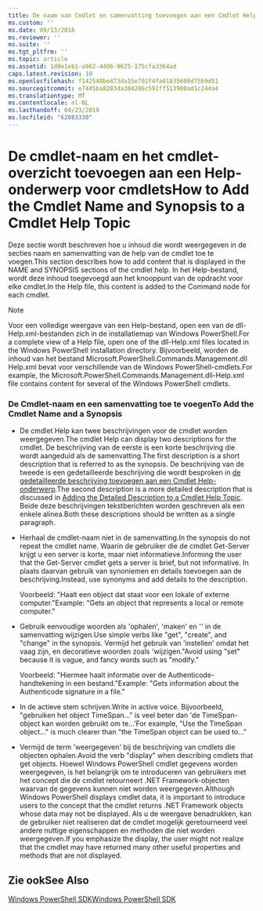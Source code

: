 ```yaml
---
title: De naam van Cmdlet en samenvatting toevoegen aan een Cmdlet Help-onderwerp | Microsoft Docs
ms.custom: ''
ms.date: 09/13/2016
ms.reviewer: ''
ms.suite: ''
ms.tgt_pltfrm: ''
ms.topic: article
ms.assetid: 1d0e1eb1-a962-4406-9625-175cfa3364ad
caps.latest.revision: 10
ms.openlocfilehash: f142548be473da15e702f4fa01835609d75b9d51
ms.sourcegitcommit: e7445ba8203da304286c591ff513900ad1c244a4
ms.translationtype: MT
ms.contentlocale: nl-NL
ms.lasthandoff: 04/23/2019
ms.locfileid: "62083330"
---
```

# <a name="how-to-add-the-cmdlet-name-and-synopsis-to-a-cmdlet-help-topic"></a><span data-ttu-id="9665d-102">De cmdlet-naam en het cmdlet-overzicht toevoegen aan een Help-onderwerp voor cmdlets</span><span class="sxs-lookup"><span data-stu-id="9665d-102">How to Add the Cmdlet Name and Synopsis to a Cmdlet Help Topic</span></span>

<span data-ttu-id="9665d-103">Deze sectie wordt beschreven hoe u inhoud die wordt weergegeven in de secties naam en samenvatting van de help van de cmdlet toe te voegen.</span><span class="sxs-lookup"><span data-stu-id="9665d-103">This section describes how to add content that is displayed in the NAME and SYNOPSIS sections of the cmdlet help.</span></span> <span data-ttu-id="9665d-104">In het Help-bestand, wordt deze inhoud toegevoegd aan het knooppunt van de opdracht voor elke cmdlet.</span><span class="sxs-lookup"><span data-stu-id="9665d-104">In the Help file, this content is added to the Command node for each cmdlet.</span></span>

> [!NOTE]
> <span data-ttu-id="9665d-105">Voor een volledige weergave van een Help-bestand, open een van de dll-Help.xml-bestanden zich in de installatiemap van Windows PowerShell.</span><span class="sxs-lookup"><span data-stu-id="9665d-105">For a complete view of a Help file, open one of the dll-Help.xml files located in the Windows PowerShell installation directory.</span></span> <span data-ttu-id="9665d-106">Bijvoorbeeld, worden de inhoud van het bestand Microsoft.PowerShell.Commands.Management.dll Help.xml bevat voor verschillende van de Windows PowerShell-cmdlets.</span><span class="sxs-lookup"><span data-stu-id="9665d-106">For example, the Microsoft.PowerShell.Commands.Management.dll-Help.xml file contains content for several of the Windows PowerShell cmdlets.</span></span>

### <a name="to-add-the-cmdlet-name-and-a-synopsis"></a><span data-ttu-id="9665d-107">De Cmdlet-naam en een samenvatting toe te voegen</span><span class="sxs-lookup"><span data-stu-id="9665d-107">To Add the Cmdlet Name and a Synopsis</span></span>

- <span data-ttu-id="9665d-108">De cmdlet Help kan twee beschrijvingen voor de cmdlet worden weergegeven.</span><span class="sxs-lookup"><span data-stu-id="9665d-108">The cmdlet Help can display two descriptions for the cmdlet.</span></span> <span data-ttu-id="9665d-109">De beschrijving van de eerste is een korte beschrijving die wordt aangeduid als de samenvatting.</span><span class="sxs-lookup"><span data-stu-id="9665d-109">The first description is a short description that is referred to as the synopsis.</span></span> <span data-ttu-id="9665d-110">De beschrijving van de tweede is een gedetailleerde beschrijving die wordt besproken in [de gedetailleerde beschrijving toevoegen aan een Cmdlet Help-onderwerp](./how-to-add-a-cmdlet-description.md).</span><span class="sxs-lookup"><span data-stu-id="9665d-110">The second description is a more detailed description that is discussed in [Adding the Detailed Description to a Cmdlet Help Topic](./how-to-add-a-cmdlet-description.md).</span></span> <span data-ttu-id="9665d-111">Beide deze beschrijvingen tekstberichten worden geschreven als een enkele alinea.</span><span class="sxs-lookup"><span data-stu-id="9665d-111">Both these descriptions should be written as a single paragraph.</span></span>

- <span data-ttu-id="9665d-112">Herhaal de cmdlet-naam niet in de samenvatting.</span><span class="sxs-lookup"><span data-stu-id="9665d-112">In the synopsis do not repeat the cmdlet name.</span></span> <span data-ttu-id="9665d-113">Waarin de gebruiker die de cmdlet Get-Server krijgt u een server is korte, maar niet informatieve.</span><span class="sxs-lookup"><span data-stu-id="9665d-113">Informing the user that the Get-Server cmdlet gets a server is brief, but not informative.</span></span> <span data-ttu-id="9665d-114">In plaats daarvan gebruik van synoniemen en details toevoegen aan de beschrijving.</span><span class="sxs-lookup"><span data-stu-id="9665d-114">Instead, use synonyms and add details to the description.</span></span>

  <span data-ttu-id="9665d-115">Voorbeeld: "Haalt een object dat staat voor een lokale of externe computer."</span><span class="sxs-lookup"><span data-stu-id="9665d-115">Example: "Gets an object that represents a local or remote computer."</span></span>

- <span data-ttu-id="9665d-116">Gebruik eenvoudige woorden als 'ophalen', 'maken' en '' in de samenvatting wijzigen.</span><span class="sxs-lookup"><span data-stu-id="9665d-116">Use simple verbs like "get", "create", and "change" in the synopsis.</span></span> <span data-ttu-id="9665d-117">Vermijd het gebruik van 'instellen' omdat het vaag zijn, en decoratieve woorden zoals 'wijzigen."</span><span class="sxs-lookup"><span data-stu-id="9665d-117">Avoid using "set" because it is vague, and fancy words such as "modify."</span></span>

  <span data-ttu-id="9665d-118">Voorbeeld: "Hiermee haalt informatie over de Authenticode-handtekening in een bestand."</span><span class="sxs-lookup"><span data-stu-id="9665d-118">Example: "Gets information about the Authenticode signature in a file."</span></span>

- <span data-ttu-id="9665d-119">In de actieve stem schrijven.</span><span class="sxs-lookup"><span data-stu-id="9665d-119">Write in active voice.</span></span> <span data-ttu-id="9665d-120">Bijvoorbeeld, "gebruiken het object TimeSpan..." is veel beter dan 'de TimeSpan-object kan worden gebruikt om te...'</span><span class="sxs-lookup"><span data-stu-id="9665d-120">For example, "Use the TimeSpan object..." is much clearer than "the TimeSpan object can be used to..."</span></span>

- <span data-ttu-id="9665d-121">Vermijd de term 'weergegeven' bij de beschrijving van cmdlets die objecten ophalen.</span><span class="sxs-lookup"><span data-stu-id="9665d-121">Avoid the verb "display" when describing cmdlets that get objects.</span></span> <span data-ttu-id="9665d-122">Hoewel Windows PowerShell cmdlet gegevens worden weergegeven, is het belangrijk om te introduceren van gebruikers met het concept die de cmdlet retourneert .NET Framework-objecten waarvan de gegevens kunnen niet worden weergegeven.</span><span class="sxs-lookup"><span data-stu-id="9665d-122">Although Windows PowerShell displays cmdlet data, it is important to introduce users to the concept that the cmdlet returns .NET Framework objects whose data may not be displayed.</span></span> <span data-ttu-id="9665d-123">Als u de weergave benadrukken, kan de gebruiker niet realiseren dat de cmdlet mogelijk geretourneerd veel andere nuttige eigenschappen en methoden die niet worden weergegeven.</span><span class="sxs-lookup"><span data-stu-id="9665d-123">If you emphasize the display, the user might not realize that the cmdlet may have returned many other useful properties and methods that are not displayed.</span></span>

## <a name="see-also"></a><span data-ttu-id="9665d-124">Zie ook</span><span class="sxs-lookup"><span data-stu-id="9665d-124">See Also</span></span>

 [<span data-ttu-id="9665d-125">Windows PowerShell SDK</span><span class="sxs-lookup"><span data-stu-id="9665d-125">Windows PowerShell SDK</span></span>](../windows-powershell-reference.md)